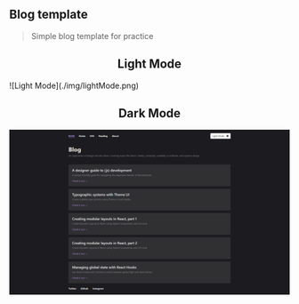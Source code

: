 ## Blog template
> Simple blog template for practice

<h2 align="center"><strong>Light Mode</strong></h2>
![Light Mode](./img/lightMode.png)

<h2 align="center"><strong>Dark Mode</strong></h2>

![Dark Mode](./img/darkMode.png)
